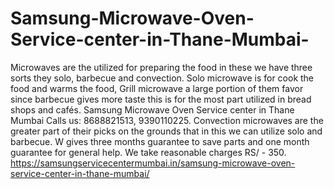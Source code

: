 # Samsung-Microwave-Oven-Service-center-in-Thane-Mumbai-
Microwaves are the utilized for preparing the food in these we have three sorts they solo, barbecue and convection. Solo microwave is for cook the food and warms the food, Grill microwave a large portion of them favor since barbecue gives more taste this is for the most part utilized in bread shops and cafés. Samsung Microwave Oven Service center in Thane Mumbai Calls us: 8688821513, 9390110225.  Convection microwaves are the greater part of their picks on the grounds that in this we can utilize solo and barbecue. W gives three months guarantee to save parts and one month guarantee for general help. We take reasonable charges RS/ - 350.  https://samsungservicecentermumbai.in/samsung-microwave-oven-service-center-in-thane-mumbai/
